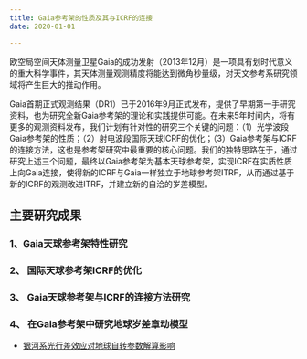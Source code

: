 ```yaml
---
title: Gaia参考架的性质及其与ICRF的连接
date: 2020-01-01

---
```


欧空局空间天体测量卫星Gaia的成功发射（2013年12月）是一项具有划时代意义的重大科学事件，其天体测量观测精度将能达到微角秒量级，对天文参考系研究领域将产生巨大的推动作用。
<!--more-->
Gaia首期正式观测结果（DR1）已于2016年9月正式发布，提供了早期第一手研究资料，也为研究全新Gaia参考架的理论和实践提供可能。在未来5年时间内，将有更多的观测资料发布，我们计划有针对性的研究三个关键的问题：（1）光学波段Gaia参考架的性质；（2）射电波段国际天球ICRF的优化；（3）Gaia参考架与ICRF的连接方法，这也是参考架研究中最重要的核心问题。我们的独特思路在于，通过研究上述三个问题，最终以Gaia参考架为基本天球参考架，实现ICRF在实质性质上向Gaia连接，使得新的ICRF与Gaia一样独立于地球参考架ITRF，从而通过基于新的ICRF的观测改进ITRF，并建立新的自洽的岁差模型。

## 主要研究成果

### 1、Gaia天球参考架特性研究

### 2、 国际天球参考架ICRF的优化

### 3、 Gaia天球参考架与ICRF的连接方法研究

### 4、 在Gaia参考架中研究地球岁差章动模型

- [银河系光行差效应对地球自转参数解算影响](https://njuastrometry.github.io/zh/publication/aa-665-121/)
